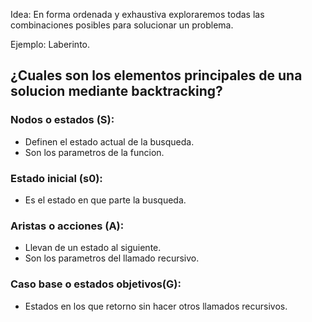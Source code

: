 Idea: En forma ordenada y exhaustiva exploraremos todas las combinaciones posibles para solucionar un problema.


Ejemplo: Laberinto.

## ¿Cuales son los elementos principales de una solucion mediante backtracking?

### Nodos o estados (S):
- Definen el estado actual de la busqueda.
- Son los parametros de la funcion.

### Estado inicial (s0):
- Es el estado en que parte la busqueda.

### Aristas o acciones (A):
- Llevan de un estado al siguiente.
- Son los parametros del llamado recursivo.

### Caso base o estados objetivos(G):
- Estados en los que retorno sin hacer otros llamados recursivos.